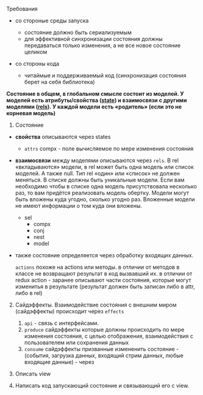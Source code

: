 

Требования

- со стороные среды запуска

  - состояние должно быть сериализуемым
  - для эффективной синхронизации состояния должны передаваться только изменения, а не все новое состояние целиком

- со стороны кода

  - читаймые и поддерживаемый код (синхронизация состояния берет на себя библиотека)



**Состояние в общем, в глобальном смысле состоит из моделей. У моделей есть атрибуты/свойства (<u>state</u>) и взаимосвязи с другими моделями (<u>rels</u>). У каждой модели есть «родитель» (если это не корневая модель)**



1. Состояние

- **свойства** описываются через states

  - `attrs`
       compx - поле вычисляемое по мере изменения состояния

- **взаимосвязи** между моделями описываются через `rels`. В rel «вкладываются» модели, в rel может быть одна модель или список моделей. А также null. Тип rel «один» или «список» не должен меняться. В списке должны быть уникальные модели. Если вам необходимо чтобы в списке одна модель присутствовала несколько раз, то вам придётся реализовать модель обертку. Модели могут быть вложены куда угодно, сколько угодно раз. Вложенные модели не имеют информации о том куда они вложены.

  - sel
     - compx
     - conj
     - nest
     - model

- также состояние определяется через обработку входящих данных.

  `actions`
       похоже на actions или методы.
       в отличии от методов в классе не возвращают результат в код вызвавший их.
       в отличии от redux action - заранее описывают части состояния, которые могут изменитья в результате (результат должен быть записан либо в attr, либо в rel)

2. Сайдэффекты. Взаимодействие состояния с внешним миром (сайдэффекты) происходит через `effects`

   1. `api` - связь с интерфейсами.
   2. `produce` сайдэффекты которые должны происходить по мере изменения состояния,
   с целью отображения, взаимодействия с пользователем или сохранения данных
   3. `consume` сайдэффекты призванные измененить состояние - (события, загрузка данных, входящий стрим данных, любые входящие данные) - через

3. Описать view

4. Написать код запускающий состояние и связывающий его с view.
